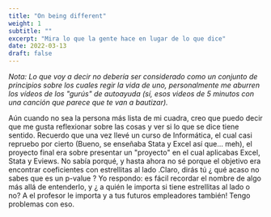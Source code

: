 ```yaml
---
title: "On being different"
weight: 1
subtitle: ""
excerpt: "Mira lo que la gente hace en lugar de lo que dice"
date: 2022-03-13
draft: false
---
```

*Nota: Lo que voy a decir no debería ser considerado como un conjunto de principios sobre los cuales regir la vida de uno, personalmente me aburren los vídeos de los "gurús" de autoayuda (sí, esos videos de 5 minutos con una canción que parece que te van a bautizar).*

Aún cuando no sea la persona más lista de mi cuadra, creo que puedo decir que me gusta reflexionar sobre las cosas y ver si lo que se dice tiene sentido. Recuerdo que una vez llevé un curso de Informática, el cual casi repruebo por cierto (Bueno, se enseñaba Stata y Excel así que... meh), el proyecto final era sobre presentar un "proyecto" en el cual aplicabas Excel, Stata y Eviews. No sabía porqué, y hasta ahora no sé porque el objetivo era encontrar coeficientes con estrellitas al lado .Claro, dirás tú ¿ qué acaso no sabes que es un p-value ? Yo respondo: es fácil recordar el nombre de algo más allá de entenderlo, y ¿ a quién le importa si tiene estrellitas al lado o no? A el profesor le importa y a tus futuros empleadores también! Tengo problemas con eso.
